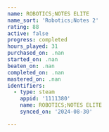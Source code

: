 ```yaml
---
name: ROBOTICS;NOTES ELITE
name_sort: 'Robotics;Notes 2'
rating: 88
active: false
progress: completed
hours_played: 31
purchased_on: .nan
started_on: .nan
beaten_on: .nan
completed_on: .nan
mastered_on: .nan
identifiers:
  - type: steam
    appid: '1111380'
    name: ROBOTICS;NOTES ELITE
    synced_on: '2024-08-30'

---
```

